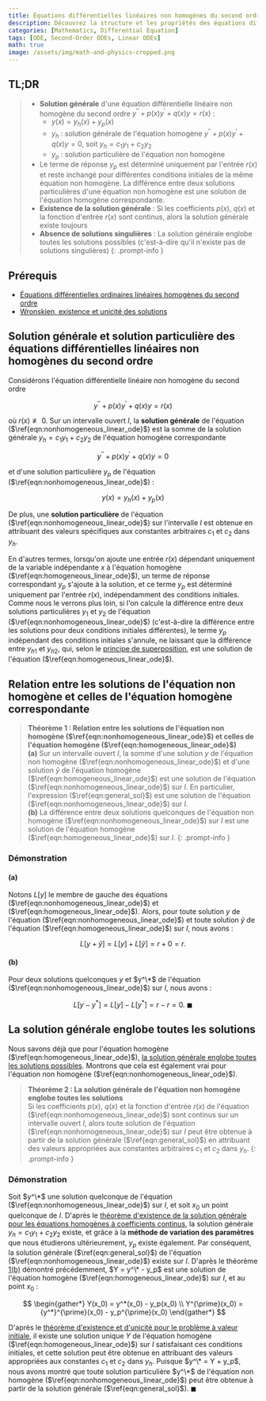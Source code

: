 ```yaml
---
title: Équations différentielles linéaires non homogènes du second ordre
description: Découvrez la structure et les propriétés des équations différentielles ordinaires linéaires non homogènes du second ordre, leur solution générale et les relations entre les solutions homogènes et non homogènes.
categories: [Mathematics, Differential Equation]
tags: [ODE, Second-Order ODEs, Linear ODEs]
math: true
image: /assets/img/math-and-physics-cropped.png
---
```


## TL;DR
> - **Solution générale** d'une équation différentielle linéaire non homogène du second ordre $y^{\prime\prime} + p(x)y^{\prime} + q(x)y = r(x)$ :
>   - $y(x) = y_h(x) + y_p(x)$
>   - $y_h$ : solution générale de l'équation homogène $y^{\prime\prime} + p(x)y^{\prime} + q(x)y = 0$, soit $y_h = c_1y_1 + c_2y_2$
>   - $y_p$ : solution particulière de l'équation non homogène
> - Le terme de réponse $y_p$ est déterminé uniquement par l'entrée $r(x)$ et reste inchangé pour différentes conditions initiales de la même équation non homogène. La différence entre deux solutions particulières d'une équation non homogène est une solution de l'équation homogène correspondante.
> - **Existence de la solution générale** : Si les coefficients $p(x)$, $q(x)$ et la fonction d'entrée $r(x)$ sont continus, alors la solution générale existe toujours
> - **Absence de solutions singulières** : La solution générale englobe toutes les solutions possibles (c'est-à-dire qu'il n'existe pas de solutions singulières)
{: .prompt-info }

## Prérequis
- [Équations différentielles ordinaires linéaires homogènes du second ordre](/posts/homogeneous-linear-odes-of-second-order/)
- [Wronskien, existence et unicité des solutions](/posts/wronskian-existence-and-uniqueness-of-solutions/)

## Solution générale et solution particulière des équations différentielles linéaires non homogènes du second ordre
Considérons l'équation différentielle linéaire non homogène du second ordre

$$ y^{\prime\prime} + p(x)y^{\prime} + q(x)y = r(x) \label{eqn:nonhomogeneous_linear_ode}\tag{1}$$

où $r(x) \not\equiv 0$. Sur un intervalle ouvert $I$, la **solution générale** de l'équation ($\ref{eqn:nonhomogeneous_linear_ode}$) est la somme de la solution générale $y_h = c_1y_1 + c_2y_2$ de l'équation homogène correspondante

$$ y^{\prime\prime} + p(x)y^{\prime} + q(x)y = 0 \label{eqn:homogeneous_linear_ode}\tag{2} $$

et d'une solution particulière $y_p$ de l'équation ($\ref{eqn:nonhomogeneous_linear_ode}$) :

$$ y(x) = y_h(x) + y_p(x) \label{eqn:general_sol}\tag{3}$$

De plus, une **solution particulière** de l'équation ($\ref{eqn:nonhomogeneous_linear_ode}$) sur l'intervalle $I$ est obtenue en attribuant des valeurs spécifiques aux constantes arbitraires $c_1$ et $c_2$ dans $y_h$.

En d'autres termes, lorsqu'on ajoute une entrée $r(x)$ dépendant uniquement de la variable indépendante $x$ à l'équation homogène ($\ref{eqn:homogeneous_linear_ode}$), un terme de réponse correspondant $y_p$ s'ajoute à la solution, et ce terme $y_p$ est déterminé uniquement par l'entrée $r(x)$, indépendamment des conditions initiales. Comme nous le verrons plus loin, si l'on calcule la différence entre deux solutions particulières $y_1$ et $y_2$ de l'équation ($\ref{eqn:nonhomogeneous_linear_ode}$) (c'est-à-dire la différence entre les solutions pour deux conditions initiales différentes), le terme $y_p$ indépendant des conditions initiales s'annule, ne laissant que la différence entre ${y_h}_1$ et ${y_h}_2$, qui, selon le [principe de superposition](/posts/homogeneous-linear-odes-of-second-order/#principe-de-superposition), est une solution de l'équation ($\ref{eqn:homogeneous_linear_ode}$).

## Relation entre les solutions de l'équation non homogène et celles de l'équation homogène correspondante
> **Théorème 1 : Relation entre les solutions de l'équation non homogène ($\ref{eqn:nonhomogeneous_linear_ode}$) et celles de l'équation homogène ($\ref{eqn:homogeneous_linear_ode}$)**  
> **(a)** Sur un intervalle ouvert $I$, la somme d'une solution $y$ de l'équation non homogène ($\ref{eqn:nonhomogeneous_linear_ode}$) et d'une solution $\tilde{y}$ de l'équation homogène ($\ref{eqn:homogeneous_linear_ode}$) est une solution de l'équation ($\ref{eqn:nonhomogeneous_linear_ode}$) sur $I$. En particulier, l'expression ($\ref{eqn:general_sol}$) est une solution de l'équation ($\ref{eqn:nonhomogeneous_linear_ode}$) sur $I$.  
> **(b)** La différence entre deux solutions quelconques de l'équation non homogène ($\ref{eqn:nonhomogeneous_linear_ode}$) sur $I$ est une solution de l'équation homogène ($\ref{eqn:homogeneous_linear_ode}$) sur $I$.
{: .prompt-info }

### Démonstration
#### (a)
Notons $L[y]$ le membre de gauche des équations ($\ref{eqn:nonhomogeneous_linear_ode}$) et ($\ref{eqn:homogeneous_linear_ode}$). Alors, pour toute solution $y$ de l'équation ($\ref{eqn:nonhomogeneous_linear_ode}$) et toute solution $\tilde{y}$ de l'équation ($\ref{eqn:homogeneous_linear_ode}$) sur $I$, nous avons :

$$ L[y + \tilde{y}] = L[y] + L[\tilde{y}] = r + 0 = r. $$

#### (b)
Pour deux solutions quelconques $y$ et $y^\*$ de l'équation ($\ref{eqn:nonhomogeneous_linear_ode}$) sur $I$, nous avons :

$$ L[y - y^*] = L[y] - L[y^*] = r - r = 0.\ \blacksquare $$

## La solution générale englobe toutes les solutions
Nous savons déjà que pour l'équation homogène ($\ref{eqn:homogeneous_linear_ode}$), [la solution générale englobe toutes les solutions possibles](/posts/wronskian-existence-and-uniqueness-of-solutions/#absence-de-solutions-singulières). Montrons que cela est également vrai pour l'équation non homogène ($\ref{eqn:nonhomogeneous_linear_ode}$).

> **Théorème 2 : La solution générale de l'équation non homogène englobe toutes les solutions**  
> Si les coefficients $p(x)$, $q(x)$ et la fonction d'entrée $r(x)$ de l'équation ($\ref{eqn:nonhomogeneous_linear_ode}$) sont continus sur un intervalle ouvert $I$, alors toute solution de l'équation ($\ref{eqn:nonhomogeneous_linear_ode}$) sur $I$ peut être obtenue à partir de la solution générale ($\ref{eqn:general_sol}$) en attribuant des valeurs appropriées aux constantes arbitraires $c_1$ et $c_2$ dans $y_h$.
{: .prompt-info }

### Démonstration
Soit $y^\*$ une solution quelconque de l'équation ($\ref{eqn:nonhomogeneous_linear_ode}$) sur $I$, et soit $x_0$ un point quelconque de $I$. D'après le [théorème d'existence de la solution générale pour les équations homogènes à coefficients continus](/posts/wronskian-existence-and-uniqueness-of-solutions/#existence-de-la-solution-générale), la solution générale $y_h = c_1y_1 + c_2y_2$ existe, et grâce à la **méthode de variation des paramètres** que nous étudierons ultérieurement, $y_p$ existe également. Par conséquent, la solution générale ($\ref{eqn:general_sol}$) de l'équation ($\ref{eqn:nonhomogeneous_linear_ode}$) existe sur $I$. D'après le théorème [1(b)](#relation-entre-les-solutions-de-léquation-non-homogène-et-celles-de-léquation-homogène-correspondante) démontré précédemment, $Y = y^\* - y_p$ est une solution de l'équation homogène ($\ref{eqn:homogeneous_linear_ode}$) sur $I$, et au point $x_0$ :

$$ \begin{gather*}
Y(x_0) = y^*(x_0) - y_p(x_0) \\
Y^{\prime}(x_0) = {y^*}^{\prime}(x_0) - y_p^{\prime}(x_0)
\end{gather*} $$

D'après le [théorème d'existence et d'unicité pour le problème à valeur initiale](/posts/wronskian-existence-and-uniqueness-of-solutions/#théorème-dexistence-et-dunicité-pour-le-problème-à-valeur-initiale), il existe une solution unique $Y$ de l'équation homogène ($\ref{eqn:homogeneous_linear_ode}$) sur $I$ satisfaisant ces conditions initiales, et cette solution peut être obtenue en attribuant des valeurs appropriées aux constantes $c_1$ et $c_2$ dans $y_h$. Puisque $y^\* = Y + y_p$, nous avons montré que toute solution particulière $y^\*$ de l'équation non homogène ($\ref{eqn:nonhomogeneous_linear_ode}$) peut être obtenue à partir de la solution générale ($\ref{eqn:general_sol}$). $\blacksquare$
